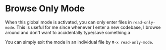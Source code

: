 # Browse Only Mode

When this global mode is activated, you can only enter files in `read-only-mode`.
This is useful for me since whenever I enter a new codebase, I browse around
and don't want to accidentally type/save something.a

You can simply exit the mode in an individual file by `M-x read-only-mode`.
